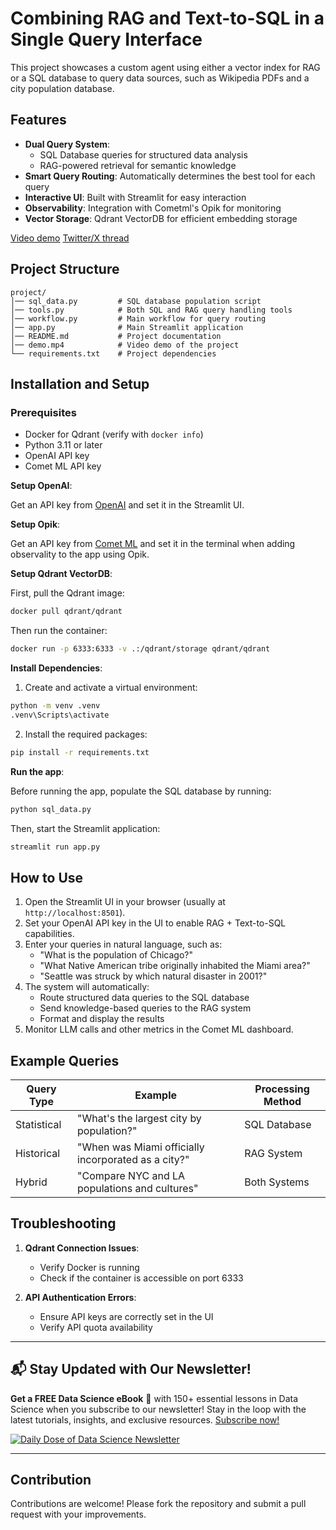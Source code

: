# Combining RAG and Text-to-SQL in a Single Query Interface

This project showcases a custom agent using either a vector index for RAG or a SQL database to query data sources, such as Wikipedia PDFs and a city population database.

## Features

- **Dual Query System**:
  - SQL Database queries for structured data analysis
  - RAG-powered retrieval for semantic knowledge
- **Smart Query Routing**: Automatically determines the best tool for each query
- **Interactive UI**: Built with Streamlit for easy interaction
- **Observability**: Integration with Cometml's Opik for monitoring
- **Vector Storage**: Qdrant VectorDB for efficient embedding storage

[Video demo](demo.mp4)
[Twitter/X thread](https://typefully.com/t/tCuLd0k)

## Project Structure

```
project/
│── sql_data.py         # SQL database population script
│── tools.py            # Both SQL and RAG query handling tools
│── workflow.py         # Main workflow for query routing
│── app.py              # Main Streamlit application
│── README.md           # Project documentation
│── demo.mp4            # Video demo of the project
└── requirements.txt    # Project dependencies
```

## Installation and Setup

### Prerequisites

- Docker for Qdrant (verify with `docker info`)
- Python 3.11 or later
- OpenAI API key
- Comet ML API key

**Setup OpenAI**:

Get an API key from [OpenAI](https://platform.openai.com/api-keys) and set it in the Streamlit UI.

**Setup Opik**:

Get an API key from [Comet ML](https://www.comet.com/) and set it in the terminal when adding observality to the app using Opik.

**Setup Qdrant VectorDB**:

First, pull the Qdrant image:

```bash
docker pull qdrant/qdrant
```

Then run the container:

```bash
docker run -p 6333:6333 -v .:/qdrant/storage qdrant/qdrant
```

**Install Dependencies**:

1. Create and activate a virtual environment:

```bash
python -m venv .venv
.venv\Scripts\activate
```

2. Install the required packages:

```bash
pip install -r requirements.txt
```

**Run the app**:

Before running the app, populate the SQL database by running:

```bash
python sql_data.py
```

Then, start the Streamlit application:

```bash
streamlit run app.py
```

## How to Use

1. Open the Streamlit UI in your browser (usually at `http://localhost:8501`).
2. Set your OpenAI API key in the UI to enable RAG + Text-to-SQL capabilities.
3. Enter your queries in natural language, such as:
   - "What is the population of Chicago?"
   - "What Native American tribe originally inhabited the Miami area?"
   - "Seattle was struck by which natural disaster in 2001?"
4. The system will automatically:
   - Route structured data queries to the SQL database
   - Send knowledge-based queries to the RAG system
   - Format and display the results
5. Monitor LLM calls and other metrics in the Comet ML dashboard.

## Example Queries

| Query Type  | Example                                             | Processing Method |
| ----------- | --------------------------------------------------- | ----------------- |
| Statistical | "What's the largest city by population?"            | SQL Database      |
| Historical  | "When was Miami officially incorporated as a city?" | RAG System        |
| Hybrid      | "Compare NYC and LA populations and cultures"       | Both Systems      |

## Troubleshooting

1. **Qdrant Connection Issues**:

   - Verify Docker is running
   - Check if the container is accessible on port 6333

2. **API Authentication Errors**:
   - Ensure API keys are correctly set in the UI
   - Verify API quota availability

---

## 📬 Stay Updated with Our Newsletter!

**Get a FREE Data Science eBook** 📖 with 150+ essential lessons in Data Science when you subscribe to our newsletter! Stay in the loop with the latest tutorials, insights, and exclusive resources. [Subscribe now!](https://join.dailydoseofds.com)

[![Daily Dose of Data Science Newsletter](https://github.com/patchy631/ai-engineering/blob/main/resources/join_ddods.png)](https://join.dailydoseofds.com)

---

## Contribution

Contributions are welcome! Please fork the repository and submit a pull request with your improvements.
